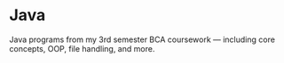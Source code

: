 # Java
Java programs from my 3rd semester BCA coursework — including core concepts, OOP, file handling, and more.
